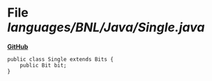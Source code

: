 # File _languages/BNL/Java/Single.java_
**[GitHub](https://github.com/softlang/yas/blob/master/languages/BNL/Java/Single.java)**
```
public class Single extends Bits {
    public Bit bit;
}
```
